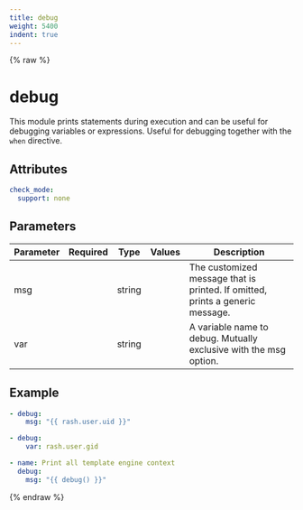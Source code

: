 ```yaml
---
title: debug
weight: 5400
indent: true
---
```


{% raw %}
# debug

This module prints statements during execution and can be useful for debugging variables or
expressions. Useful for debugging together with the `when` directive.

## Attributes

```yaml
check_mode:
  support: none
```

## Parameters

| Parameter | Required | Type   | Values | Description                                                                   |
|-----------|----------|--------|--------|-------------------------------------------------------------------------------|
| msg       |          | string |        | The customized message that is printed. If omitted, prints a generic message. |
| var       |          | string |        | A variable name to debug. Mutually exclusive with the msg option.             |

## Example

```yaml
- debug:
    msg: "{{ rash.user.uid }}"

- debug:
    var: rash.user.gid

- name: Print all template engine context
  debug:
    msg: "{{ debug() }}"
```

{% endraw %}